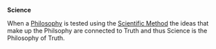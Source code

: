 **Science**

When a [Philosophy](../../Philosophy/) is tested using the [Scientific Method](../../Scientific-Method/) the ideas that make up the Philsophy are connected to Truth and thus Science is the Philosophy of Truth.
